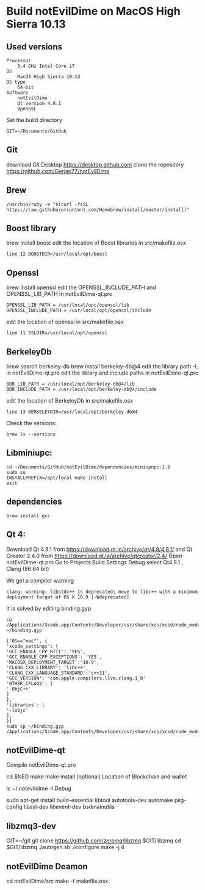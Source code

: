 # Build notEvilDime on MacOS High Sierra 10.13

Used versions
----------------
    Processor
        3,4 GHz Intel Core i7
    OS
        MacOS High Sierra 10.13
    OS type
        64-bit
    Software
        notEvilDime
        Qt version 4.8.1
        OpenSSL
        
Set the build directory

    GIT=~/Documents/GitHub

Git
---
download Git Desktop https://desktop.github.com
clone the repository https://github.com/Gerjan77/notEvilDime

Brew
------
    /usr/bin/ruby -e "$(curl -fsSL https://raw.githubusercontent.com/Homebrew/install/master/install)"

Boost library
--------------
brew install boost
edit the location of Boost libraries in src/makefile.osx

    line 12 BOOSTDIR=/usr/local/opt/boost

Openssl
---------
brew install openssl
edit the OPENSSL_INCLUDE_PATH and OPENSSL_LIB_PATH in notEvilDime-qt.pro

    OPENSSL_LIB_PATH = /usr/local/opt/openssl/lib
    OPENSSL_INCLUDE_PATH = /usr/local/opt/openssl/include
edit the location of openssl in src/makefile.osx

    line 11 SSLDIR=/usr/local/opt/openssl

BerkeleyDb
-------------
brew search berkeley-db
brew install berkeley-db@4
edit the library path -L in notEvilDime-qt.pro edit the library and include paths in notEvilDime-qt.pro

    BDB_LIB_PATH = /usr/local/opt/berkeley-db@4/lib
    BDB_INCLUDE_PATH = /usr/local/opt/berkeley-db@4/include
edit the location of BerkeleyDb in src/makefile.osx

    line 13 BERKELEYDIR=/usr/local/opt/berkeley-db@4

Check the versions:

    brew ls --versions

Libminiupc:
-------------
    cd ~/Documents/GitHub/notEvilDime/dependencies/miniupnpc-1.6
    sudo su
    INSTALLPREFIX=/opt/local make install
    exit



dependencies
----------------
    brew install gcc

Qt 4:
------
Download Qt 4.8.1 from https://download.qt.io/archive/qt/4.8/4.8.1/ and Qt Creator 2.4.0 from https://download.qt.io/archive/qtcreator/2.4/ Open notEvilDime-qt.pro Go to Projects Build Settings Debug select Qt4.8.1 , Clang (86 64 bit)


We get a compiler warning

    clang: warning: libstdc++ is deprecated; move to libc++ with a minimum deployment target of OS X 10.9 [-Wdeprecated]

It is solved by editing binding.gyp

    cp /Applications/Xcode.app/Contents/Developer/usr/share/xcs/xcsd/node_modules/nodobjc/node_modules/ffi/binding.gyp ~/binding.gyp
    
    ['OS=="mac"', {
    'xcode_settings': {
    'GCC_ENABLE_CPP_RTTI': 'YES',
    'GCC_ENABLE_CPP_EXCEPTIONS': 'YES',
    'MACOSX_DEPLOYMENT_TARGET':'10.9',
    'CLANG_CXX_LIBRARY': 'libc++',
    'CLANG_CXX_LANGUAGE_STANDARD':'c++11',
    'GCC_VERSION': 'com.apple.compilers.llvm.clang.1_0'
    'OTHER_CFLAGS': [
    '-ObjC++'
    ]
    },
    'libraries': [
    '-lobjc'
    ],
    }]
    sudo cp ~/binding.gyp /Applications/Xcode.app/Contents/Developer/usr/share/xcs/xcsd/node_modules/nodobjc/node_modules/ffi/binding.gyp
    
notEvilDime-qt
-----------------
Compile notEvilDime-qt.pro


cd $NED
make
make install (optional)
Location of Blockchain and wallet

ls ~/.notevildime -l
Debug

sudo apt-get install build-essential libtool autotools-dev automake pkg-config libssl-dev libevent-dev bsdmainutils

libzmq3-dev
-----------

GIT=~/git
git clone https://github.com/zeromq/libzmq $GIT/libzmq
cd $GIT/libzmq
./autogen.sh
./configure
make -j 4

notEvilDime Deamon
------------------------

cd notEvilDime/src
make -f makefile.osx
